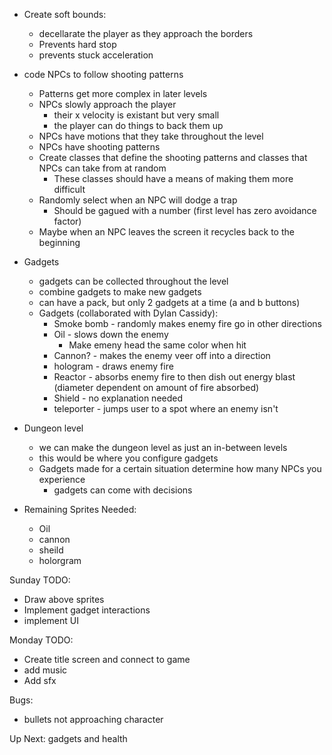 * Create soft bounds:
    * decellarate the player as they approach the borders
    * Prevents hard stop
    * prevents stuck acceleration

* code NPCs to follow shooting patterns
    * Patterns get more complex in later levels
    * NPCs slowly approach the player
        * their x velocity is existant but very small
        * the player can do things to back them up
    * NPCs have motions that they take throughout the level
    * NPCs have shooting patterns
    * Create classes that define the shooting patterns and classes that NPCs can take from at random
        * These classes should have a means of making them more difficult
    * Randomly select when an NPC will dodge a trap
        * Should be gagued with a number (first level has zero avoidance factor)
    * Maybe when an NPC leaves the screen it recycles back to the beginning

* Gadgets
    * gadgets can be collected throughout the level
    * combine gadgets to make new gadgets
    * can have a pack, but only 2 gadgets at a time (a and b buttons)
    * Gadgets (collaborated with Dylan Cassidy):
        * Smoke bomb - randomly makes enemy fire go in other directions
        * Oil - slows down the enemy
            * Make emeny head the same color when hit
        * Cannon? - makes the enemy veer off into a direction
        * hologram - draws enemy fire
        * Reactor - absorbs enemy fire to then dish out energy blast (diameter dependent on amount of fire absorbed)
        * Shield - no explanation needed
        * teleporter - jumps user to a spot where an enemy isn't
* Dungeon level
    * we can make the dungeon level as just an in-between levels
    * this would be where you configure gadgets
    * Gadgets made for a certain situation determine how many NPCs you experience
        * gadgets can come with decisions

* Remaining Sprites Needed:
    * Oil
    * cannon
    * sheild
    * holorgram

Sunday TODO:
* Draw above sprites
* Implement gadget interactions
* implement UI

Monday TODO:
* Create title screen and connect to game
* add music
* Add sfx

Bugs:
* bullets not approaching character

Up Next: gadgets and health
